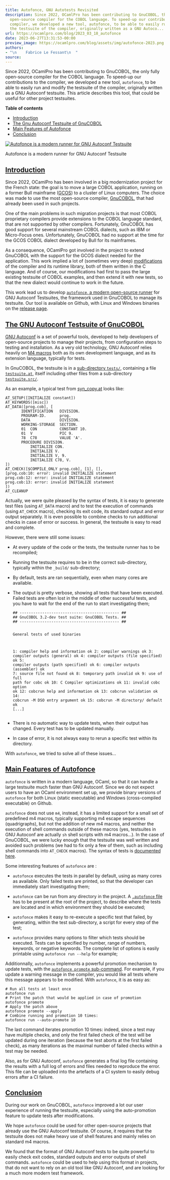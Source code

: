 ```yaml
---
title: Autofonce, GNU Autotests Revisited
description: Since 2022, OCamlPro has been contributing to GnuCOBOL, the only fully
  open-source compiler for the COBOL language. To speed-up our contributions to the
  compiler, we developed a new tool, autofonce, to be able to easily run and modify
  the testsuite of the compiler, originally written as a GNU Autoco...
url: https://ocamlpro.com/blog/2023_03_18_autofonce
date: 2023-06-27T13:31:53-00:00
preview_image: https://ocamlpro.com/blog/assets/img/autofonce-2023.png
authors:
- "\n    Fabrice Le Fessant\n  "
source:
---
```


<p></p>
<p>Since 2022, OCamlPro has been contributing to GnuCOBOL, the only fully
open-source compiler for the COBOL language. To speed-up our
contributions to the compiler, we developed a new tool, <code>autofonce</code>,
to be able to easily run and modify the testsuite of the compiler,
originally written as a GNU Autoconf testsuite. This article describes
this tool, that could be useful for other project testsuites.</p>
<p></p><div>
<strong>Table of contents</strong><p></p>
<ul>
<li><a href="https://ocamlpro.com/blog/feed#introduction">Introduction</a>
</li>
<li><a href="https://ocamlpro.com/blog/feed#gnucobol">The Gnu Autoconf Testsuite of GnuCOBOL</a>
</li>
<li><a href="https://ocamlpro.com/blog/feed#autofonce">Main Features of Autofonce</a>
</li>
<li><a href="https://ocamlpro.com/blog/feed#conclusion">Conclusion</a>
</li></ul></div>


<p>
</p><div class="figure">
  <p>
    <a href="https://ocamlpro.com/blog/assets/img/autofonce-2023.png">
      <img src="https://ocamlpro.com/blog/assets/img/autofonce-2023.png" alt="Autofonce is a modern runner for GNU Autoconf Testsuite">
    </a>
    </p><div class="caption">
      Autofonce is a modern runner for GNU Autoconf Testsuite
    </div>
  <p></p>
</div>
<p></p>
<h2>
<a class="anchor"></a><a href="https://ocamlpro.com/blog/feed#introduction" class="anchor-link">Introduction</a>
          </h2>
<p>Since 2022, OCamlPro has been involved in a big modernization project
for the French state: the goal is to move a large COBOL application,
running on a former Bull mainframe
(<a href="https://fr.wikipedia.org/wiki/General_Comprehensive_Operating_System">GCOS</a>)
to a cluster of Linux computers. The choice was made to use the most
open-source compiler, <a href="https://gnucobol.sourceforge.io/">GnuCOBOL</a>,
that had already been used in such projects.</p>
<p>One of the main problems in such migration projects is that most COBOL
proprietary compilers provide extensions to the COBOL language
standard, that are not supported by other compilers. Fortunately,
GnuCOBOL has good support for several mainstream COBOL dialects, such
as IBM or Micro-Focus ones. Unfortunately, GnuCOBOL had no support at
the time for the GCOS COBOL dialect developed by Bull for its
mainframes.</p>
<p>As a consequence, OCamlPro got involved in the project to extend
GnuCOBOL with the support for the GCOS dialect needed for the
application. This work implied a lot of (sometimes very deep)
<a href="https://github.com/OCamlPro/gnucobol/pulls?q=is:pr%20is:closed">modifications</a>
of the compiler and its runtime library, both of them written in the C
language. And of course, our modifications had first to pass the large
existing testsuite of COBOL examples, and then extend it with new
tests, so that the new dialect would continue to work in the future.</p>
<p>This work lead us to develop <a href="https://github.com/OCamlPro/autofonce"><code>autofonce</code>, a modern open-source
runner</a> for GNU Autoconf
Testsuites, the framework used in GnuCOBOL to manage its
testsuite. Our tool is available on Github, with Linux and Windows
binaries on the <a href="https://github.com/OCamlPro/autofonce/releases">release page</a>.</p>
<h2>
<a class="anchor"></a><a href="https://ocamlpro.com/blog/feed#gnucobol" class="anchor-link">The GNU Autoconf Testsuite of GnuCOBOL</a>
          </h2>
<p><a href="https://www.gnu.org/software/autoconf/">GNU Autoconf</a> is a set of
powerful tools, developed to help developers of open-source projects
to manage their projects, from configuration steps to testing and
installation. As a very old technology, GNU Autoconf relies heavily on
<a href="https://www.gnu.org/software/m4/manual/m4.html">M4 macros</a> both as
its own development language, and as its extension language, typically
for tests.</p>
<p>In GnuCOBOL, the testsuite is in a <a href="https://github.com/OCamlPro/gnucobol/tree/gcos4gnucobol-3.x/tests">sub-directory <code>tests/</code></a>, containing
a file <a href="https://github.com/OCamlPro/gnucobol/blob/gcos4gnucobol-3.x/tests/testsuite.at"><code>testsuite.at</code></a>, itself including other files from a
sub-directory <a href="https://github.com/OCamlPro/gnucobol/blob/gcos4gnucobol-3.x/tests/testsuite.src"><code>testsuite.src/</code></a>.</p>
<p>As an example, a typical test from <a href="https://github.com/OCamlPro/gnucobol/blob/gcos4gnucobol-3.x/tests/testsuite.src/syn_misc.at">syn_copy.at</a> looks like:</p>
<pre><code class="language-COBOL">AT_SETUP([INITIALIZE constant])
AT_KEYWORDS([misc])
AT_DATA([prog.cob], [
       IDENTIFICATION   DIVISION.
       PROGRAM-ID.      prog.
       DATA             DIVISION.
       WORKING-STORAGE  SECTION.
       01  CON          CONSTANT 10.
       01  V            PIC 9.
       78  C78          VALUE 'A'.
       PROCEDURE DIVISION.
           INITIALIZE CON.
           INITIALIZE V.
           INITIALIZE V, 9.
           INITIALIZE C78, V.
])
AT_CHECK([$COMPILE_ONLY prog.cob], [1], [],
[prog.cob:10: error: invalid INITIALIZE statement
prog.cob:12: error: invalid INITIALIZE statement
prog.cob:13: error: invalid INITIALIZE statement
])
AT_CLEANUP
</code></pre>
<p>Actually, we were quite pleased by the syntax of tests, it is easy to
generate test files (using <code>AT_DATA</code> macro) and to test the execution
of commands (using <code>AT_CHECK</code> macro), checking its exit code, its
standard output and error output separately. It is even possible to
combine checks to run additional checks in case of error or
success. In general, the testsuite is easy to read and complete.</p>
<p>However, there were still some issues:</p>
<ul>
<li>
<p>At every update of the code or the tests, the testsuite runner has to be recompiled;</p>
</li>
<li>
<p>Running the testsuite requires to be in the correct sub-directory,
typically within the <code>_build/</code> sub-directory;</p>
</li>
<li>
<p>By default, tests are ran sequentially, even when many cores are available.</p>
</li>
<li>
<p>The output is pretty verbose, showing all tests that have been executed. Failed tests are often lost in the middle of other successful tests, and you have to wait for the end of the run to start investigating them;</p>
<pre><code class="language-shell">## -------------------------------------------- ##
## GnuCOBOL 3.2-dev test suite: GnuCOBOL Tests. ##
## -------------------------------------------- ##
  
General tests of used binaries
  
  1: compiler help and information                   ok
  2: compiler warnings                               ok
  3: compiler outputs (general)                      ok
  4: compiler outputs (file specified)               ok
  5: compiler outputs (path specified)               ok
  6: compiler outputs (assembler)                    ok
  7: source file not found                           ok
  8: temporary path invalid                          ok
  9: use of full path for cobc                       ok
 10: C Compiler optimizations                        ok
 11: invalid cobc option                             ok
 12: cobcrun help and information                    ok
 13: cobcrun validation                              ok
 14: cobcrun -M DSO entry argument                   ok
 15: cobcrun -M directory/ default                   ok
 [...]
</code></pre>
</li>
<li>
<p>There is no automatic way to update tests, when their output has changed.
Every test has to be updated manually.</p>
</li>
<li>
<p>In case of error, it is not always easy to rerun a specific test
within its directory.</p>
</li>
</ul>
<p>With <code>autofonce</code>, we tried to solve all of these issues...</p>
<h2>
<a class="anchor"></a><a href="https://ocamlpro.com/blog/feed#autofonce" class="anchor-link">Main Features of Autofonce</a>
          </h2>
<p><code>autofonce</code> is written in a modern language, OCaml, so that it can
handle a large testsuite much faster than GNU Autoconf. Since we do
not expect users to have an OCaml environment set up, we provide
binary versions of <code>autofonce</code> for both Linux (static executable) and
Windows (cross-compiled executable) on Github.</p>
<p><code>autofonce</code> does not use <code>m4</code>, instead, it has a limited support for a
small set of predefined m4 macros, typically supporting m4 escape
sequences (quadrigraphs), but not the addition of new m4 macros, and
neither the execution of shell commands outside of these macros (yes,
testsuites in GNU Autoconf are actually <code>sh</code> shell scripts with m4
macros...). In the case of GnuCOBOL, we were lucky enough that the
testsuite was well written and avoided such problems (we had to fix
only a few of them, such as including shell commands into <code>AT_CHECK</code>
macros). The syntax of tests is <a href="https://ocamlpro.github.io/autofonce/sphinx/format.html">documented here</a>.</p>
<p>Some interesting features of <code>autofonce</code> are :</p>
<ul>
<li>
<p><code>autofonce</code> executes the tests in parallel by default, using as many
cores as available. Only failed tests are printed, so that the
developer can immediately start investigating them;</p>
</li>
<li>
<p><code>autofonce</code> can be run from any directory in the project. A
<a href="https://github.com/OCamlPro/gnucobol/blob/gcos4gnucobol-3.x/.autofonce"><code>.autofonce</code> file</a> has to be present at the root of the project, to
describe where the tests are located and in which environment they
should be executed;</p>
</li>
<li>
<p><code>autofonce</code> makes it easy to re-execute a specific test that failed,
by generating, within the test sub-directory, a script for every
step of the test;</p>
</li>
<li>
<p><code>autofonce</code> provides many options to filter which tests should be
executed. Tests can be specified by number, range of numbers,
keywords, or negative keywords. The complete list of options is
easily printable using <code>autofonce run --help</code> for example;</p>
</li>
</ul>
<p>Additionnally, <code>autofonce</code> implements a powerful promotion mechanism
to update tests, with the <a href="https://ocamlpro.github.io/autofonce/sphinx/commands.html#autofonce-promote"><code>autofonce promote</code>
sub-command</a>. For
example, if you update a warning message in the compiler, you would
like all tests where this message appears to be modified.  With
<code>autofonce</code>, it is as easy as:</p>
<pre><code class="language-shell"># Run all tests at least once
autofonce run
# Print the patch that would be applied in case of promotion
autofonce promote
# Apply the patch above
autofonce promote --apply
# Combine running and promotion 10 times:
autofonce run --auto-promote 10
</code></pre>
<p>The last command iterates promotion 10 times: indeed, since a test may
have multiple checks, and only the first failed check of the test will
be updated during one iteration (because the test aborts at the first
failed check), as many iterations as the maximal number of failed
checks within a test may be needed.</p>
<p>Also, as for GNU Autoconf, <code>autofonce</code> generates a final log file containing the results with a full log of errors and files needed to reproduce the error. This file can be uploaded into the artefacts of a CI system to easily debug errors after a CI failure.</p>
<h2>
<a class="anchor"></a><a href="https://ocamlpro.com/blog/feed#conclusion" class="anchor-link">Conclusion</a>
          </h2>
<p>During our work on GnuCOBOL, <code>autofonce</code> improved a lot our user
experience of running the testsuite, especially using the
auto-promotion feature to update tests after modifications.</p>
<p>We hope <code>autofonce</code> could be used for other open-source projects that
already use the GNU Autoconf testsuite. Of course, it requires that
the testsuite does not make heavy use of shell features and mainly
relies on standard m4 macros.</p>
<p>We found that the format of GNU Autoconf tests to be quite powerful to
easily check exit codes, standard outputs and error outputs of shell
commands. <code>autofonce</code> could be used to help using this format in
projects, that do not want to rely on an old tool like GNU Autoconf,
and are looking for a much more modern test framework.</p>

